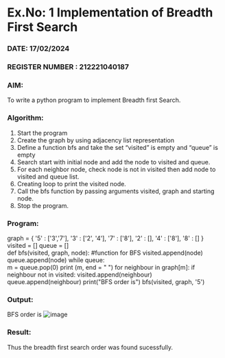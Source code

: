 # Ex.No: 1  Implementation of Breadth First Search 
### DATE: 17/02/2024                                                                       
### REGISTER NUMBER : 212221040187
### AIM: 
To write a python program to implement Breadth first Search. 
### Algorithm:
1. Start the program
2. Create the graph by using adjacency list representation
3. Define a function bfs and take the set “visited” is empty and “queue” is empty
4. Search start with initial node and add the node to visited and queue.
5. For each neighbor node, check node is not in visited then add node to visited and queue list.
6.  Creating loop to print the visited node.
7.   Call the bfs function by passing arguments visited, graph and starting node.
8.   Stop the program.








### Program:
graph = {
  '5' : ['3','7'],
  '3' : ['2', '4'],
  '7' : ['8'],
  '2' : [],
  '4' : ['8'],
  '8' : []
}
visited = [] 
queue = []    
def bfs(visited, graph, node): #function for BFS
  visited.append(node)
  queue.append(node)
  while queue:          
    m = queue.pop(0) 
    print (m, end = " ") 
    for neighbour in graph[m]:
      if neighbour not in visited:
        visited.append(neighbour)
        queue.append(neighbour)
print("BFS order is")
bfs(visited, graph, '5')  

### Output:
BFS order is
![image](https://github.com/yuvaraj-csk/AI_Lab_2023-24/assets/134052574/2e167707-149e-4538-850e-ad84da959eb3)

### Result:
Thus the breadth first search order was found sucessfully.
